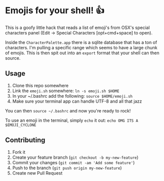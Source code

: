 # Emojis for your shell! :+1:

This is a goofy little hack that reads a list of emoji's from OSX's special characters panel (Edit -> Special Characters [opt+cmd+space] to open).

Inside the `CharacterPalette.app` there is a sqlite database that has a ton of characters. I'm pulling a specific range which seems to have a large chunk of emojis. This is then spit out into an `export` format that your shell can then source.

## Usage

1. Clone this repo somewhere
2. Link the `emoji.sh` somewhere: `ln -s emoji.sh $HOME`
3. In your ~/.bashrc add the following: `source $HOME/emoji.sh`
4. Make sure your terminal app can handle UTF-8 and all that jazz

You can then `source ~/.bashrc` and now you're ready to rock!

To use an emoji in the terminal, simply `echo` it out: `echo OMG ITS A $EMOJI_CYCLONE`

## Contributing

1. Fork it
2. Create your feature branch (`git checkout -b my-new-feature`)
3. Commit your changes (`git commit -am 'Add some feature'`)
4. Push to the branch (`git push origin my-new-feature`)
5. Create new Pull Request
